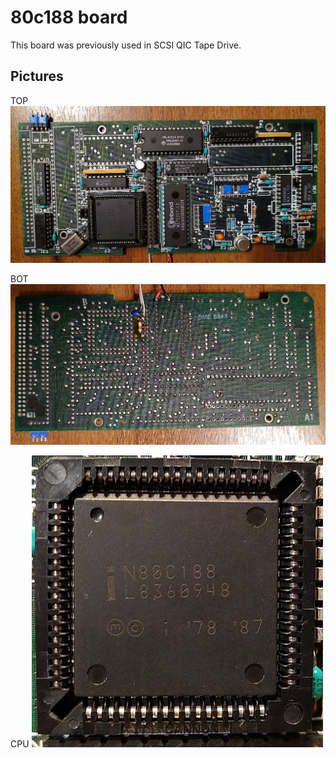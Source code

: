 # 80c188 board

This board was previously used in SCSI QIC Tape Drive.

## Pictures

TOP  
![80c188_board_top](/80c188_board_top.jpg)

BOT 
![80c188_board_bot](/80c188_board_bot.jpg)

CPU
![80c188](/80c188.jpg)
